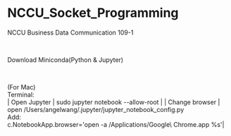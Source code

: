 # NCCU_Socket_Programming
NCCU Business Data Communication 109-1

<br/>

Download Miniconda(Python & Jupyter)

<br/>

(For Mac)
<br/>
Terminal:
<br/>
| Open Jupyter | sudo jupyter notebook --allow-root |
| Change browser | open /Users/angelwang/.jupyter/jupyter_notebook_config.py <br/> Add: <br/>c.NotebookApp.browser='open -a /Applications/Google\ Chrome.app %s'|
